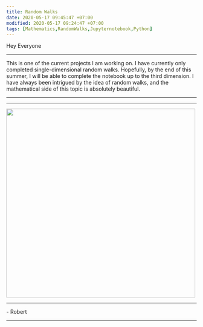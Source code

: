 ```yaml
---
title: Random Walks
date: 2020-05-17 09:45:47 +07:00
modified: 2020-05-17 09:24:47 +07:00
tags: [Mathematics,RandomWalks,Jupyternotebook,Python]
---
```

Hey Everyone
<hr>
This is one of the current projects I am working on. I have currently only completed single-dimensional random walks. Hopefully, by the end of this summer, I will be able to complete the notebook up to the third dimension. I have always been intrigued by the idea of random walks, and the mathematical side of this topic is absolutely beautiful.
<hr>
<script src="https://gist.github.com/Robertboy18/ee39d9a5bc29b8fbd7849d70f195ece1.js"></script>
<hr>
<img src = "https://upload.wikimedia.org/wikipedia/commons/thumb/c/c0/Random_walk_25000.gif/538px-Random_walk_25000.gif" height = "500" width = "500">  
<hr>  
- Robert
<hr>
<div id="wpac-comment"></div>
<script type="text/javascript">
wpac_init = window.wpac_init || [];
wpac_init.push({widget: 'Comment', id: 26271});
(function() {
    if ('WIDGETPACK_LOADED' in window) return;
    WIDGETPACK_LOADED = true;
    var mc = document.createElement('script');
    mc.type = 'text/javascript';
    mc.async = true;
    mc.src = 'https://embed.widgetpack.com/widget.js';
    var s = document.getElementsByTagName('script')[0]; s.parentNode.insertBefore(mc, s.nextSibling);
})();
</script>
